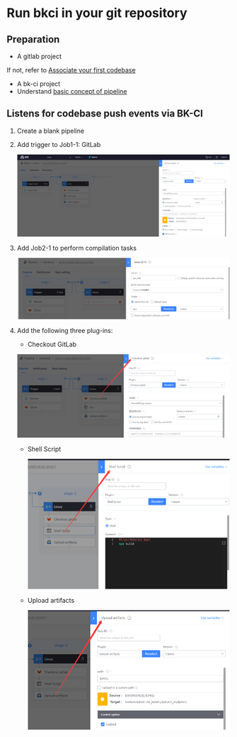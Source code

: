 # Run bkci in your git repository

## Preparation
* A gitlab project

If not, refer to [Associate your first codebase](link-first-repo.md)

* A bk-ci project
* Understand [basic concept of pipeline](../overview/learn-pipeline-in-5-min.md)

## Listens for codebase push events via BK-CI
1. Create a blank pipeline

2. Add trigger to Job1-1: GitLab

   ![gitlab](../.gitbook/assets/quickstart_4.png)

3. Add Job2-1 to perform compilation tasks

   ![gitlab](../.gitbook/assets/quickstart_5.png)

4. Add the following three plug-ins:   

   * Checkout GitLab

   

   ![gitlab](../.gitbook/assets/quickstart_7.png)

   * Shell Script

     

     ![](../.gitbook/assets/quickstart_8.png)

   * Upload artifacts

     
     
     ![](../.gitbook/assets/quickstart_9.png)

